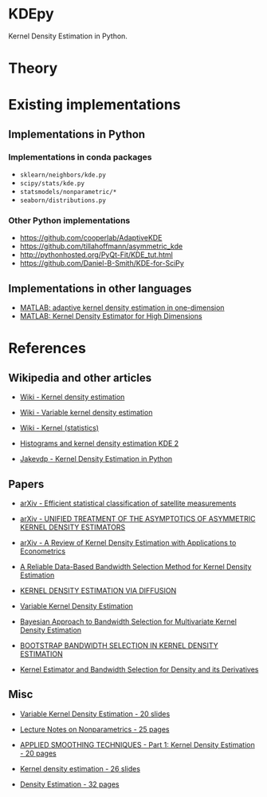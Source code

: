 # KDEpy

Kernel Density Estimation in Python.

# Theory

# Existing implementations

## Implementations in Python

### Implementations in conda packages

- `sklearn/neighbors/kde.py`
- `scipy/stats/kde.py`
- `statsmodels/nonparametric/*`
- `seaborn/distributions.py`

### Other Python implementations

- https://github.com/cooperlab/AdaptiveKDE
- https://github.com/tillahoffmann/asymmetric_kde
- http://pythonhosted.org/PyQt-Fit/KDE_tut.html
- https://github.com/Daniel-B-Smith/KDE-for-SciPy

## Implementations in other languages

- [MATLAB: adaptive kernel density estimation in one-dimension](https://se.mathworks.com/matlabcentral/fileexchange/58309-adaptive-kernel-density-estimation-in-one-dimension?s_tid=gn_loc_drop)
- [MATLAB: Kernel Density Estimator for High Dimensions](http://se.mathworks.com/matlabcentral/fileexchange/58312-kernel-density-estimator-for-high-dimensions)


# References

## Wikipedia and other articles

- [Wiki - Kernel density estimation](https://en.wikipedia.org/wiki/Kernel_density_estimation)

- [Wiki - Variable kernel density estimation](https://en.wikipedia.org/wiki/Variable_kernel_density_estimation)

- [Wiki - Kernel (statistics)](https://en.wikipedia.org/wiki/Kernel_(statistics))

- [Histograms and kernel density estimation KDE 2](https://mglerner.github.io/posts/histograms-and-kernel-density-estimation-kde-2.html?p=28)

- [Jakevdp - Kernel Density Estimation in Python](https://jakevdp.github.io/blog/2013/12/01/kernel-density-estimation/)

## Papers

- [arXiv - Efficient statistical classification of satellite
measurements](https://arxiv.org/pdf/1202.2194.pdf)

- [arXiv - UNIFIED TREATMENT OF THE ASYMPTOTICS OF ASYMMETRIC KERNEL DENSITY ESTIMATORS](https://arxiv.org/pdf/1512.03188.pdf)

- [arXiv - A Review of Kernel Density Estimation with Applications to Econometrics](https://arxiv.org/pdf/1212.2812.pdf)

- [A Reliable Data-Based Bandwidth Selection Method for Kernel Density Estimation](https://www.researchgate.net/profile/Simon_Sheather/publication/224817413_A_Reliable_Data-Based_Bandwidth_Selection_Method_for_Kernel_Density_Estimation/links/0046352bc8b276ba1c000000/A-Reliable-Data-Based-Bandwidth-Selection-Method-for-Kernel-Density-Estimation.pdf)


- [KERNEL DENSITY ESTIMATION VIA DIFFUSION](https://projecteuclid.org/download/pdfview_1/euclid.aos/1281964340)
- [Variable Kernel Density Estimation](https://projecteuclid.org/download/pdf_1/euclid.aos/1176348768)


- [ Bayesian Approach to Bandwidth Selection for Multivariate Kernel Density Estimation](https://robjhyndman.com/papers/mcmckernel.pdf)



- [BOOTSTRAP BANDWIDTH SELECTION IN KERNEL DENSITY ESTIMATION](http://www.ism.ac.jp/editsec/aism/pdf/056_1_0019.pdf)

- [Kernel Estimator and Bandwidth Selection for Density and its Derivatives](https://cran.r-project.org/web/packages/kedd/vignettes/kedd.pdf)

## Misc

- [Variable Kernel Density Estimation - 20 slides](https://pdfs.semanticscholar.org/96c6/d421342631e3005cc85a330fedc729c8298b.pdf)

- [Lecture Notes on Nonparametrics - 25 pages](https://pdfs.semanticscholar.org/2c36/60a1844f55935f798b10a48197a665d1a825.pdf)

- [APPLIED SMOOTHING TECHNIQUES - Part 1: Kernel Density Estimation - 20 pages](http://staff.ustc.edu.cn/~zwp/teach/Math-Stat/kernel.pdf)

- [Kernel density estimation - 26 slides](http://research.cs.tamu.edu/prism/lectures/pr/pr_l7.pdf)

- [Density Estimation - 32 pages](http://www.stat.cmu.edu/~larry/=sml/densityestimation.pdf)







